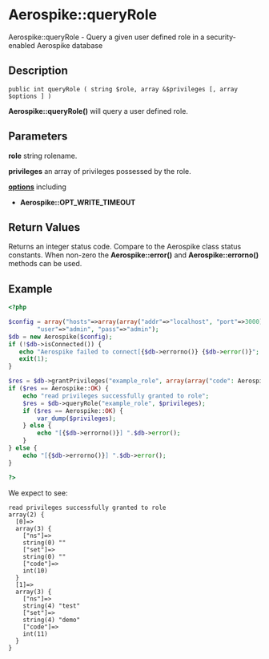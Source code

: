 
# Aerospike::queryRole

Aerospike::queryRole - Query a given user defined role in a security-enabled Aerospike database

## Description

```
public int queryRole ( string $role, array &$privileges [, array $options ] )
```

**Aerospike::queryRole()** will query  a user defined role.

## Parameters

**role** string rolename.

**privileges** an array of privileges possessed by the role.

**[options](aerospike.md)** including
- **Aerospike::OPT_WRITE_TIMEOUT**

## Return Values

Returns an integer status code.  Compare to the Aerospike class status
constants.  When non-zero the **Aerospike::error()** and
**Aerospike::errorno()** methods can be used.

## Example

```php
<?php

$config = array("hosts"=>array(array("addr"=>"localhost", "port"=>3000)),
        "user"=>"admin", "pass"=>"admin");
$db = new Aerospike($config);
if (!$db->isConnected()) {
   echo "Aerospike failed to connect[{$db->errorno()} {$db->error()}";
   exit(1);
}

$res = $db->grantPrivileges("example_role", array(array("code": Aerospike::PRIV_READ)));
if ($res == Aerospike::OK) {
    echo "read privileges successfully granted to role";
    $res = $db->queryRole("example_role", $privileges);
    if ($res == Aerospike::OK) {
        var_dump($privileges);
    } else {
        echo "[{$db->errorno()}] ".$db->error();
    }
} else {
    echo "[{$db->errorno()}] ".$db->error();
}

?>
```

We expect to see:

```
read privileges successfully granted to role
array(2) {
  [0]=>
  array(3) {
    ["ns"]=>
    string(0) ""
    ["set"]=>
    string(0) ""
    ["code"]=>
    int(10)
  }
  [1]=>
  array(3) {
    ["ns"]=>
    string(4) "test"
    ["set"]=>
    string(4) "demo"
    ["code"]=>
    int(11)
  }
}
```
